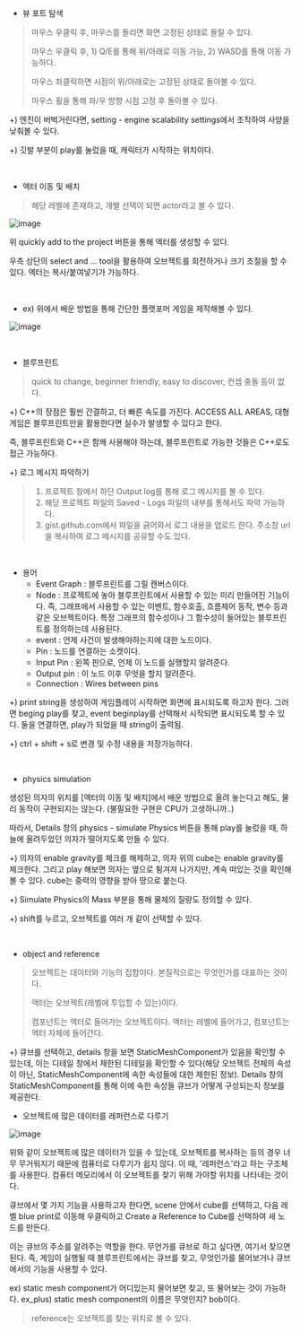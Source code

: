 - 뷰 포트 탐색
>마우스 우클릭 후, 마우스를 돌리면 화면 고정된 상태로 돌릴 수 있다.
>
>마우스 우클릭 후, 1) Q/E를 통해 위/아래로 이동 가능, 2) WASD를 통해 이동 가능하다.
>
>마우스 좌클릭하면 시점이 위/아래로는 고정된 상태로 돌아볼 수 있다.
>
>마우스 휠을 통해 좌/우 방향 시점 고정 후 돌아볼 수 있다.

+) 엔진이 버벅거린다면, setting - engine scalability settings에서 조작하여 사양을 낮춰볼 수 있다.

+) 깃발 부분이 play를 눌렀을 때, 캐릭터가 시작하는 위치이다.

<br>

- 액터 이동 및 배치
>해당 레벨에 존재하고, 개별 선택이 되면 actor라고 볼 수 있다.

![image](https://github.com/sonyrainy/TIL/assets/91364766/62745bf9-ed8b-4608-b399-57d79ee59437)

위 quickly add to the project 버튼을 통해 엑터를 생성할 수 있다.

우측 상단의 select and ... tool을 활용하여 오브젝트를 회전하거나 크기 조절을 할 수 있다. 엑터는 복사/붙여넣기가 가능하다.

<br>

- ex) 위에서 배운 방법을 통해 간단한 플랫포머 게임을 제작해볼 수 있다.

![image](https://github.com/sonyrainy/TIL/assets/91364766/0332bba9-95ff-48c8-8e50-b7690d45c8b0)

<br>

- 블루프린트
>quick to change, beginner friendly, easy to discover, 컨셉 충돌 등이 없다.

+) C++의 장점은 훨씬 간결하고, 더 빠른 속도를 가진다. ACCESS ALL AREAS, 대형 게임은 블루프린트만을 활용한다면 실수가 발생할 수 있다고 한다.

즉, 블루프린트와 C++은 함께 사용해야 하는데, 블루프린트로 가능한 것들은 C++로도 접근 가능하다.

+) 로그 메시지 파악하기
>1) 프로젝트 창에서 하단 Output log를 통해 로그 메시지를 볼 수 있다. 
>2) 해당 프로젝트 파일의 Saved - Logs 파일의 내부를 통해서도 파악 가능하다.
>3) gist.github.com에서 파일을 긁어와서 로그 내용을 업로드 한다. 주소창 url을 복사하여 로그 메시지를 공유할 수도 있다.

<br>

- 용어
  - Event Graph : 블루프린트를 그릴 캔버스이다.
  - Node : 프로젝트에 놓아 블루프린트에서 사용할 수 있는 미리 만들어진 기능이다. 즉, 그래프에서 사용할 수 있는 이벤트, 함수호출, 흐름제어 동작, 변수 등과 같은 오브젝트이다. 특정 그래프의 함수성이나 그 함수성이 들어있는 블루프린트를 정의하는데 사용된다.
  - event : 언제 사건이 발생해야하는지에 대한 노드이다.
  - Pin : 노드를 연결하는 소켓이다.
  - Input Pin : 왼쪽 핀으로, 언제 이 노드를 실행할지 알려준다.
  - Output pin : 이 노드 이후 무엇을 할지 알려준다.
  - Connection : Wires between pins

+) print string을 생성하여 게임플레이 시작하면 화면에 표시되도록 하고자 한다. 그러면 beging play를 찾고, event beginplay를 선택해서 시작되면 표시되도록 할 수 있다. 둘을 연결하면, play가 되었을 때 string이 출력됨.

  
+) ctrl + shift + s로 변경 및 수정 내용을 저장가능하다.

<br>

- physics simulation

생성된 의자의 위치를 [액터의 이동 및 배치]에서 배운 방법으로 올려 놓는다고 해도, 물리 동작이 구현되지는 않는다. (불필요한 구현은 CPU가 고생하니까..)

따라서, Details 창의 physics - simulate Physics 버튼을 통해 play를 눌렀을 때, 하늘에 올려두었던 의자가 떨어지도록 만들 수 있다.

+) 의자의 enable gravity를 체크를 해제하고, 의자 위의 cube는 enable gravity를 체크한다. 그리고 play 해보면 의자는 옆으로 튕겨져 나가지만, 계속 떠있는 것을 확인해볼 수 있다. cube는 중력의 영향을 받아 땅으로 붙는다.

+) Simulate Physics의 Mass 부분을 통해 물체의 질량도 정의할 수 있다.

+) shift를 누르고, 오브젝트를 여러 개 같이 선택할 수 있다.

<br>

- object and reference
>
>오브젝트는 데이터와 기능의 집합이다. 본질적으로는 무엇인가를 대표하는 것이다.
>
>액터는 오브젝트(레벨에 투입할 수 있는)이다.
>
>컴포넌트는 액터로 들어가는 오브젝트이다. 액터는 레벨에 들어가고, 컴포넌트는 액터 자체에 들어간다.

+) 큐브를 선택하고, details 창을 보면 StaticMeshComponent가 있음을 확인할 수 있는데, 이는 디테일 창에서 제한된 디테일을 확인할 수 있다(해당 오브젝트 전체의 속성이 아닌, StaticMeshComponent에 속한 속성들에 대한 제한된 정보). Details 창의 StaticMeshComponent를 통해 이에 속한 속성들 큐브가 어떻게 구성되는지 정보를 제공한다.

- 오브젝트에 많은 데이터를 레퍼런스로 다루기

![image](https://github.com/sonyrainy/TIL/assets/91364766/c00d38eb-fb7f-4a58-91dd-4e3e957c6f89)

위와 같이 오브젝트에 많은 데이터가 있을 수 있는데, 오브젝트를 복사하는 등의 경우 너무 무거워지기 때문에 컴퓨터로 다루기가 쉽지 않다. 이 때, '레퍼런스'라고 하는 구조체를 사용한다. 컴퓨터 메모리에서 이 오브젝트를 찾기 위해 가야할 위치를 나타내는 것이다.

큐브에서 몇 가지 기능을 사용하고자 한다면, scene 안에서 cube를 선택하고, 다음 레벨 blue print로 이동해 우클릭하고 Create a Reference to Cube를 선택하여 새 노드를 만든다. 

이는 큐브의 주소를 알려주는 역할을 한다. 무언가를 큐브로 하고 싶다면, 여기서 찾으면 된다. 즉, 게임이 실행될 때 블루프린트에서는 큐브를 찾고, 무엇인가를 물어보거나 큐브에서의 기능을 사용할 수 있다.

ex) static mesh component가 어디있는지 물어보면 찾고, 또 물어보는 것이 가능하다. ex_plus) static mesh component의 이름은 무엇인지? bob이다.

>reference는 오브젝트를 찾는 위치로 볼 수 있다.
